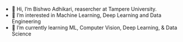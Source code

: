 - 👋 Hi, I’m Bishwo Adhikari, reasercher at Tampere University.
- 👀 I’m interested in Machine Learning, Deep Learning and Data Engineering
- 🌱 I’m currently learning ML, Computer Vision, Deep Learning, & Data Science

<!---
adhikaribishwo/adhikaribishwo is a ✨ special ✨ repository because its `README.md` (this file) appears on your GitHub profile.
You can click the Preview link to take a look at your changes.
--->
